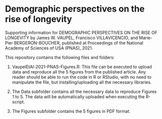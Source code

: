 # Demographic perspectives on the rise of longevity

Supporting information for
DEMOGRAPHIC PERSPECTIVES ON THE RISE OF LONGEVITY
by
James W. VAUPEL, Francisco VILLAVICENCIO, and Marie-Pier BERGERON-BOUCHER,
published at
Proceedings of the National Academy of Sciences of USA (PNAS), 2021.

This repository contains the following files and folders:

1) VaupelEtAl-2021-PNAS-Figures.R: This file can be executed to upload data and reproduce all the 5 figures from the published article. Any reader should be able to run the code in R or RStudio, with no need to manipulate the file, but installing/uploading all the necessary libraries.

2) The Data subfolder contains all the necessary data to reproduce Figures 1 to 5. The data will be automatically uploaded when executing the R-script.

3) The Figures subfolder contains the 5 figures in PDF format.
